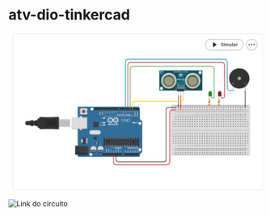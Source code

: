 # atv-dio-tinkercad
![Imagem do circuito](https://github.com/herissonhyan/atv-dio-tinkercad/blob/main/arduino.png)

![Link do circuito](https://www.tinkercad.com/things/ajWhvp00AtO-copy-of-sensor-de-distancia-com-leds-e-som)
